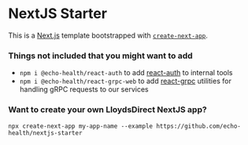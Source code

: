 # NextJS Starter 

This is a [Next.js](https://nextjs.org/) template bootstrapped with [`create-next-app`](https://github.com/vercel/next.js/tree/canary/packages/create-next-app).

### Things not included that you might want to add

- `npm i @echo-health/react-auth` to add [react-auth](https://github.com/echo-health/design-system/tree/main/packages/patterns/react-auth) to internal tools
- `npm i @echo-health/react-grpc-web` to add [react-grpc](https://github.com/echo-health/design-system/tree/main/packages/utils/react-grpc-web) utilities for handling gRPC requests to our services

### Want to create your own LloydsDirect NextJS app?

```cli
npx create-next-app my-app-name --example https://github.com/echo-health/nextjs-starter
```


